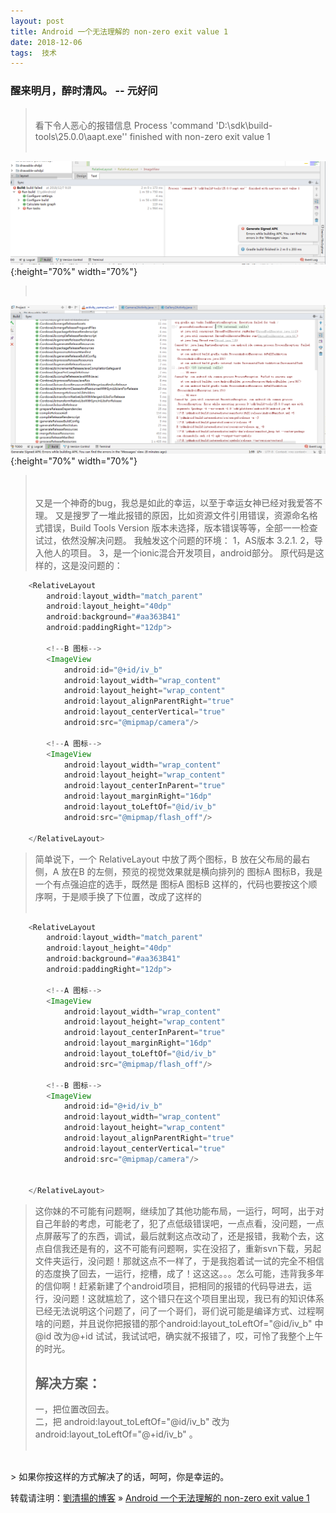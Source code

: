 ```yaml
---
layout: post  
title: Android 一个无法理解的 non-zero exit value 1  
date: 2018-12-06  
tags:  技术
---
```

### 醒来明月，醉时清风。  -- 元好问  

> <br/>
> 看下令人恶心的报错信息  Process 'command 'D:\sdk\build-tools\25.0.0\aapt.exe'' finished with non-zero exit value 1
> <br/>
> <br/>
![](/images/posts/android_non_zero_exit_value_1/error1.png){:height="70%" width="70%"}
> <br/>
> 
![](/images/posts/android_non_zero_exit_value_1/error2.png){:height="70%" width="70%"}
> <br/>
> <br/>
> 又是一个神奇的bug，我总是如此的幸运，以至于幸运女神已经对我爱答不理。  
> 又是搜罗了一堆此报错的原因，比如资源文件引用错误，资源命名格式错误，Build Tools Version 版本未选择，版本错误等等，全部一一检查试过，依然没解决问题。
> 我触发这个问题的环境：  
> 1，AS版本 3.2.1.   
> 2，导入他人的项目。   
> 3，是一个ionic混合开发项目，android部分。   
> 原代码是这样的，这是没问题的：   
> <br/>

```java
    <RelativeLayout
        android:layout_width="match_parent"
        android:layout_height="40dp"
        android:background="#aa363B41"
        android:paddingRight="12dp">

        <!--B 图标-->
        <ImageView
            android:id="@+id/iv_b"
            android:layout_width="wrap_content"
            android:layout_height="wrap_content"
            android:layout_alignParentRight="true"
            android:layout_centerVertical="true"
            android:src="@mipmap/camera"/>

        <!--A 图标-->
        <ImageView
            android:layout_width="wrap_content"
            android:layout_height="wrap_content"
            android:layout_centerInParent="true"
            android:layout_marginRight="16dp"
            android:layout_toLeftOf="@id/iv_b"
            android:src="@mipmap/flash_off"/>

    </RelativeLayout>
```
> 简单说下，一个 RelativeLayout 中放了两个图标，B 放在父布局的最右侧，A 放在B 的左侧，预览的视觉效果就是横向排列的    图标A 图标B，我是一个有点强迫症的选手，既然是 图标A 图标B 这样的，代码也要按这个顺序啊，于是顺手换了下位置，改成了这样的    
> <br/>

```java
    <RelativeLayout
        android:layout_width="match_parent"
        android:layout_height="40dp"
        android:background="#aa363B41"
        android:paddingRight="12dp">

        <!--A 图标-->
        <ImageView
            android:layout_width="wrap_content"
            android:layout_height="wrap_content"
            android:layout_centerInParent="true"
            android:layout_marginRight="16dp"
            android:layout_toLeftOf="@id/iv_b"
            android:src="@mipmap/flash_off"/>

        <!--B 图标-->
        <ImageView
            android:id="@+id/iv_b"
            android:layout_width="wrap_content"
            android:layout_height="wrap_content"
            android:layout_alignParentRight="true"
            android:layout_centerVertical="true"
            android:src="@mipmap/camera"/>


    </RelativeLayout>
```
> 这你妹的不可能有问题啊，继续加了其他功能布局，一运行，呵呵，出于对自己年龄的考虑，可能老了，犯了点低级错误吧，一点点看，没问题，一点点屏蔽写了的东西，调试，最后就剩这点改动了，还是报错，我勒个去，这点自信我还是有的，这不可能有问题啊，实在没招了，重新svn下载，另起文件夹运行，没问题！那就这点不一样了，于是我抱着试一试的完全不相信的态度换了回去，一运行，挖槽，成了！这这这。。。怎么可能，违背我多年的信仰啊！赶紧新建了个android项目，把相同的报错的代码导进去，运行，没问题！这就尴尬了，这个错只在这个项目里出现，我已有的知识体系已经无法说明这个问题了，问了一个哥们，哥们说可能是编译方式、过程啊啥的问题，并且说你把报错的那个android:layout_toLeftOf="@id/iv_b"  中@id 改为@+id 试试，我试试吧，确实就不报错了，哎，可怜了我整个上午的时光。
> <br/>
> ## 解决方案：  
> 一，把位置改回去。  
> 二，把 android:layout_toLeftOf="@id/iv_b"  改为 android:layout_toLeftOf="@+id/iv_b" 。  
> <br/>


<br/>
> 如果你按这样的方式解决了的话，呵呵，你是幸运的。  
<br/> 

转载请注明：[劉清揚的博客](http://yuqianglianshou.com) » [ Android 一个无法理解的 non-zero exit value 1 ](http://yuqianglianshou.com/2018/12/android-non-zero-exit-value-1/)  